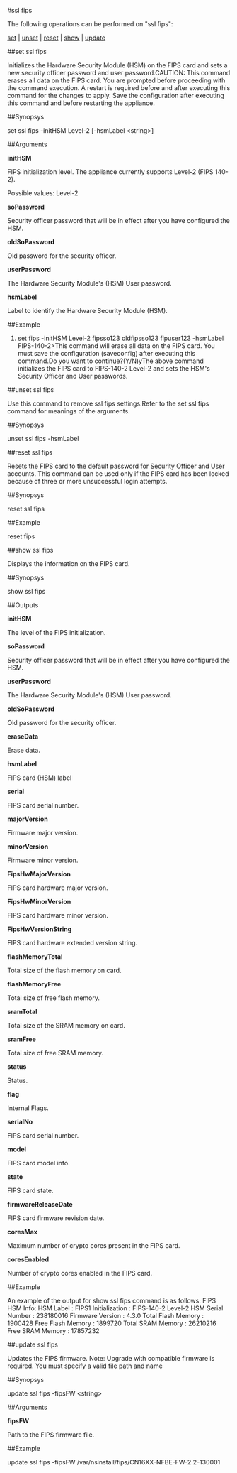 #ssl fips

The following operations can be performed on "ssl fips":


[set](#set-ssl-fips) | [unset](#unset-ssl-fips) | [reset](#reset-ssl-fips) | [show](#show-ssl-fips) | [update](#update-ssl-fips)

##set ssl fips

Initializes the Hardware Security Module (HSM) on the FIPS card and sets a new security officer password and user password.CAUTION: This command erases all data on the FIPS card. You are prompted before proceeding with the command execution. A restart is required before and after executing this command for the changes to apply. Save the configuration after executing this command and before restarting the appliance.


##Synopsys

set ssl fips -initHSM Level-2 [-hsmLabel &lt;string>]


##Arguments

<b>initHSM</b>
FIPS initialization level. The appliance currently supports Level-2 (FIPS 140-2).
Possible values: Level-2

<b>soPassword</b>
Security officer password that will be in effect after you have configured the HSM.

<b>oldSoPassword</b>
Old password for the security officer.

<b>userPassword</b>
The Hardware Security Module's (HSM) User password.

<b>hsmLabel</b>
Label to identify the Hardware Security Module (HSM).



##Example

1) set fips -initHSM Level-2 fipsso123 oldfipsso123 fipuser123 -hsmLabel FIPS-140-2&gt;This command will erase all data on the FIPS card. You must save the configuration (saveconfig) after executing this command.Do you want to continue?(Y/N)yThe above command initializes the FIPS card to FIPS-140-2 Level-2 and sets the HSM's Security Officer and User passwords.

##unset ssl fips

Use this command to remove ssl fips settings.Refer to the set ssl fips command for meanings of the arguments.


##Synopsys

unset ssl fips -hsmLabel


##reset ssl fips

Resets the FIPS card to the default password for Security Officer and User accounts. This command can be used only if the FIPS card has been locked because of three or more unsuccessful login attempts.


##Synopsys

reset ssl fips


##Example

reset fips

##show ssl fips

Displays the information on the FIPS card.


##Synopsys

show ssl fips


##Outputs

<b>initHSM</b>
The level of the FIPS initialization.

<b>soPassword</b>
Security officer password that will be in effect after you have configured the HSM.

<b>userPassword</b>
The Hardware Security Module's (HSM) User password.

<b>oldSoPassword</b>
Old password for the security officer.

<b>eraseData</b>
Erase data.

<b>hsmLabel</b>
FIPS card (HSM) label

<b>serial</b>
FIPS card serial number.

<b>majorVersion</b>
Firmware major version.

<b>minorVersion</b>
Firmware minor version.

<b>FipsHwMajorVersion</b>
FIPS card hardware major version.

<b>FipsHwMinorVersion</b>
FIPS card hardware minor version.

<b>FipsHwVersionString</b>
FIPS card hardware extended version string.

<b>flashMemoryTotal</b>
Total size of the flash memory on card.

<b>flashMemoryFree</b>
Total size of free flash memory.

<b>sramTotal</b>
Total size of the SRAM memory on card.

<b>sramFree</b>
Total size of free SRAM memory.

<b>status</b>
Status.

<b>flag</b>
Internal Flags.

<b>serialNo</b>
FIPS card serial number.

<b>model</b>
FIPS card model info.

<b>state</b>
FIPS card state.

<b>firmwareReleaseDate</b>
FIPS card firmware revision date.

<b>coresMax</b>
Maximum number of crypto cores present in the FIPS card.

<b>coresEnabled</b>
Number of crypto cores enabled in the FIPS card.



##Example

An example of the output for show ssl fips command is as follows:	FIPS HSM Info:		HSM Label              : FIPS1		Initialization         : FIPS-140-2 Level-2		HSM Serial Number      : 238180016		Firmware Version       : 4.3.0		Total Flash Memory     : 1900428		Free Flash Memory      : 1899720		Total SRAM Memory      : 26210216		Free SRAM Memory       : 17857232 

##update ssl fips

Updates the FIPS firmware. Note: Upgrade with compatible firmware is required. You must specify a valid file path and name


##Synopsys

update ssl fips -fipsFW &lt;string>


##Arguments

<b>fipsFW</b>
Path to the FIPS firmware file.



##Example

update ssl fips -fipsFW /var/nsinstall/fips/CN16XX-NFBE-FW-2.2-130001

